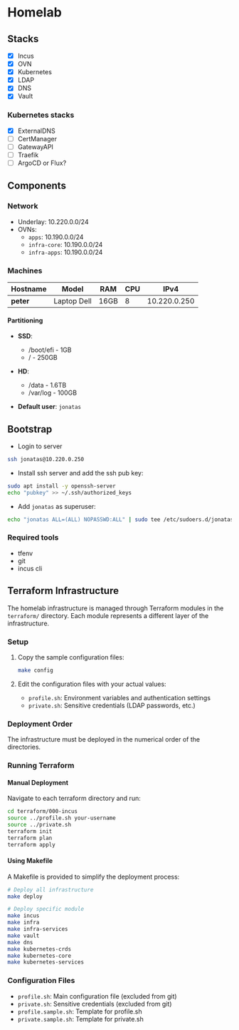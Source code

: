 # Homelab

## Stacks

- [X] Incus
- [X] OVN
- [X] Kubernetes
- [X] LDAP
- [X] DNS
- [X] Vault
<!-- - [ ] Netbox -->

### Kubernetes stacks

- [X] ExternalDNS
- [ ] CertManager
- [ ] GatewayAPI
- [ ] Traefik
- [ ] ArgoCD or Flux?

## Components

### Network

- Underlay: 10.220.0.0/24
- OVNs:
  - `apps`: 10.190.0.0/24
  - `infra-core`: 10.190.0.0/24
  - `infra-apps`: 10.190.0.0/24

### Machines

| Hostname | Model       | RAM  | CPU | IPv4         |
| -------- | -----       | ---  | --- | ----         |
| **peter**    | Laptop Dell | 16GB |  8  | 10.220.0.250 |

#### Partitioning

- **SSD**:
  - /boot/efi - 1GB
  - / - 250GB

- **HD**:
  - /data - 1.6TB
  - /var/log - 100GB

- **Default user**: `jonatas`

## Bootstrap

- Login to server

```bash
ssh jonatas@10.220.0.250
```

- Install ssh server and add the ssh pub key:

```bash
sudo apt install -y openssh-server
echo "pubkey" >> ~/.ssh/authorized_keys
```

- Add `jonatas` as superuser:

```bash
echo "jonatas ALL=(ALL) NOPASSWD:ALL" | sudo tee /etc/sudoers.d/jonatas.conf
```

### Required tools

- tfenv
- git
- incus cli

## Terraform Infrastructure

The homelab infrastructure is managed through Terraform modules in the `terraform/` directory. Each module represents a different layer of the infrastructure.

### Setup

1. Copy the sample configuration files:

   ```bash
   make config
   ```

2. Edit the configuration files with your actual values:
   - `profile.sh`: Environment variables and authentication settings
   - `private.sh`: Sensitive credentials (LDAP passwords, etc.)

### Deployment Order

The infrastructure must be deployed in the numerical order of the directories.

### Running Terraform

#### Manual Deployment

Navigate to each terraform directory and run:

```bash
cd terraform/000-incus
source ../profile.sh your-username
source ../private.sh
terraform init
terraform plan
terraform apply
```

#### Using Makefile

A Makefile is provided to simplify the deployment process:

```bash
# Deploy all infrastructure
make deploy

# Deploy specific module
make incus
make infra
make infra-services
make vault
make dns
make kubernetes-crds
make kubernetes-core
make kubernetes-services
```

### Configuration Files

- `profile.sh`: Main configuration file (excluded from git)
- `private.sh`: Sensitive credentials (excluded from git)
- `profile.sample.sh`: Template for profile.sh
- `private.sample.sh`: Template for private.sh
